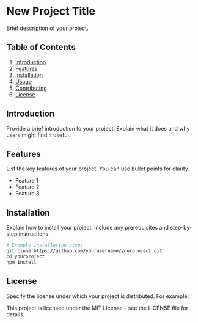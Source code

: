 # New Project Title

Brief description of your project.

## Table of Contents

1. [Introduction](#introduction)
2. [Features](#features)
3. [Installation](#installation)
4. [Usage](#usage)
5. [Contributing](#contributing)
6. [License](#license)

## Introduction

Provide a brief introduction to your project. Explain what it does and why users might find it useful.

## Features

List the key features of your project. You can use bullet points for clarity.

- Feature 1
- Feature 2
- Feature 3

## Installation

Explain how to install your project. Include any prerequisites and step-by-step instructions.

```bash
# Example installation steps
git clone https://github.com/yourusername/yourproject.git
cd yourproject
npm install
```

## License
Specify the license under which your project is distributed. For example:

This project is licensed under the MIT License - see the LICENSE file for details.